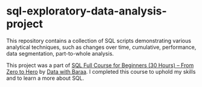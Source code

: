 # sql-exploratory-data-analysis-project

This repository contains a collection of SQL scripts demonstrating various analytical techniques, such as changes over time, cumulative, performance, data segmentation, part-to-whole analysis. 

This project was a part of [SQL Full Course for Beginners (30 Hours) – From Zero to Hero](https://www.youtube.com/watch?v=SSKVgrwhzus) by [Data with Baraa](https://www.youtube.com/@DataWithBaraa). I completed this course to uphold my skills and to learn a more about SQL.


